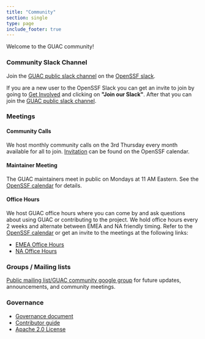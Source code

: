 ```yaml
---
title: "Community"
section: single
type: page
include_footer: true
---
```


Welcome to the GUAC community!

### Community Slack Channel

Join the [GUAC public slack channel](https://openssf.slack.com/archives/C03U677QD46) on the [OpenSSF slack](https://slack.openssf.org/).

If you are a new user to the OpenSSF Slack you can get an invite to join by going to [Get Involved](https://openssf.org/getinvolved/) and clicking on **"Join our Slack"**. After that you can join the [GUAC public slack channel](https://openssf.slack.com/archives/C03U677QD46).

### Meetings

#### Community Calls

We host monthly community calls on the 3rd Thursday every month available for all to join. [Invitation](https://zoom-lfx.platform.linuxfoundation.org/meeting/97171675096?password=92eabdda-8061-487f-88b2-f74fdc2b87f2) can be found on the OpenSSF calendar.

#### Maintainer Meeting

The GUAC maintainers meet in public on Mondays at 11 AM Eastern.
See the [OpenSSF calendar](https://www.google.com/calendar/event?eid=NjBrdDZ0MzVsbTRiNjNqbGhpajVxMXQ0MGJfMjAyNDA2MDNUMTUwMDAwWiBzNjN2b2VmaHA1aTlwZmx0YjVxNjduZ3Blc0Bn&ctz=America/New_York) for details.

#### Office Hours

We host GUAC office hours where you can come by and ask questions about using
GUAC or contributing to the project. We hold office hours every 2 weeks and
alternate between EMEA and NA friendly timing. 
Refer to the [OpenSSF calendar](https://openssf.org/getinvolved/) or get an invite
to the meetings at the following links:

- [EMEA Office Hours](https://zoom-lfx.platform.linuxfoundation.org/meeting/98129525584?password=db7b7e22-e1eb-4936-962c-2840475ab11c)
- [NA Office Hours](https://zoom-lfx.platform.linuxfoundation.org/meeting/99570351921?password=6537e2c3-4631-4d5f-9632-3156c9b2f5cb)

### Groups / Mailing lists

[Public mailing list/GUAC community google group](https://groups.google.com/forum/#!forum/guac-community/join) for future updates, announcements, and community meetings.

### Governance

- [Governance document](https://github.com/guacsec/guac/blob/main/GOVERNANCE.md)
- [Contributor guide](https://github.com/guacsec/guac/blob/main/CONTRIBUTING.md)
- [Apache 2.0 License](https://github.com/guacsec/guac/blob/main/LICENSE)
